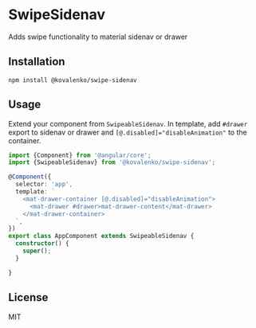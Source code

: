 # SwipeSidenav

Adds swipe functionality to material sidenav or drawer

## Installation

```
npm install @kovalenko/swipe-sidenav
```

## Usage

Extend your component from `SwipeableSidenav`. In template, add `#drawer` export to sidenav or drawer and `[@.disabled]="disableAnimation"` to the container.

```typescript
import {Component} from '@angular/core';
import {SwipeableSidenav} from '@kovalenko/swipe-sidenav';

@Component({
  selector: 'app',
  template: `
    <mat-drawer-container [@.disabled]="disableAnimation">
      <mat-drawer #drawer>mat-drawer-content</mat-drawer>
    </mat-drawer-container>
  `,
})
export class AppComponent extends SwipeableSidenav {
  constructor() {
    super();
  }

}
```

## License

MIT
